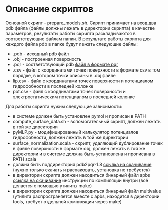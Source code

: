 Описание скриптов
=================

Основной скрипт - prepare_models.sh. Скрипт принимает на вход два pdb файла (файлы должны лежать в директории скрипта) в качестве параметров, результаты
работы скрипта раскладываются в соответствующие файлам папки. В результате работы скрипта для каждого файла pdb в папке будут лежать следующие файлы:

* .pdb - исходный pdb файл
* .obj - построенная поверхность
* .pqr - соответствующий pdb [файл в формате pqr](http://www.poissonboltzmann.org/file-formats/biomolecular-structurw/pqr)
* .csv - файл с координатами точек поверхности в формате csv в том порядке, в котором точки описаны в .obj файле
* lip.csv - файл с координатами точек поверхности и потенциалом гидрофобности в последней колонке
* pot.csv - файл с координатами точек поверхности и электростатическим потенциалом в последней колонке

Для работы скрипта нужны следующие зависимости:

* в системе должен быть установлен pymol и прописан в PATH
* compute_surface_data.sh - вспомогательный скрипт, должен лежать в той же директории
* pyMLP.py - модифицированный калькулятор потенциалов гидрофобности, должен лежать в той же директории
* surface_normalization.scala - скрипт, удаляющий дублирование точек в файле поверхности в формате obj, должен лежать в той же директории и в системе должна быть установлена
 и прописана в PATH scala
* должна быть поддиректория pdb2pqr-1.8 [ссылка на скачивание](http://sourceforge.net/projects/pdb2pqr/) (нужно только скачать и распаковать, установка не требуется)
* в директории скрипта должен находиться бинарный файл apbs [ссылка на скачивание](http://sourceforge.net/projects/apbs/) инструкции по компиляции внутри (всё делается с помощью утилиты make)
* в директории скрипта должен находиться бинарный файл multivalue (утилита распространяется вместе с apbs, находится в директории tools, требует отдельной компиляции через make)


